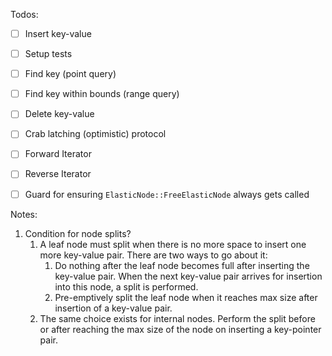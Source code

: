 Todos:
- [ ] Insert key-value
- [ ] Setup tests
- [ ] Find key (point query)
- [ ] Find key within bounds (range query)
- [ ] Delete key-value
- [ ] Crab latching (optimistic) protocol
- [ ] Forward Iterator
- [ ] Reverse Iterator
- [ ] Guard for ensuring `ElasticNode::FreeElasticNode` always gets 
  called


Notes:
1. Condition for node splits?
    1. A leaf node must split when there is no more space to insert one 
       more key-value pair. There are two ways to go about it:
       1. Do nothing after the leaf node becomes full after inserting 
          the key-value pair. When the next key-value pair arrives for 
          insertion into this node, a split is performed.
       2. Pre-emptively split the leaf node when it reaches max size 
          after insertion of a key-value pair.
    2. The same choice exists for internal nodes. Perform the split 
       before or after reaching the max size of the node on inserting a 
       key-pointer pair.
